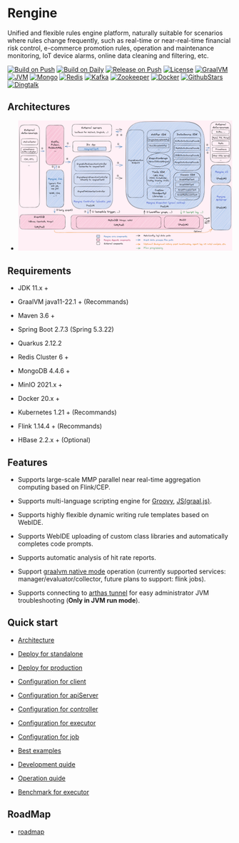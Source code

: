 # Rengine

Unified and flexible rules engine platform, naturally suitable for scenarios where rules change frequently, such as real-time or near-real-time financial risk control, e-commerce promotion rules, operation and maintenance monitoring, IoT device alarms, online data cleaning and filtering, etc.

[![Build on Push](https://github.com/wl4g/rengine/actions/workflows/build_on_push.yaml/badge.svg)](https://github.com/wl4g/rengine/actions/workflows/build_on_push.yaml)
[![Build on Daily](https://github.com/wl4g/rengine/actions/workflows/build_on_daily.yaml/badge.svg)](https://github.com/wl4g/rengine/actions/workflows/build_on_daily.yaml)
[![Release on Push](https://github.com/wl4g/rengine/actions/workflows/release_on_push.yaml/badge.svg)](https://github.com/wl4g/rengine/actions/workflows/release_on_push.yaml)
[![License](https://img.shields.io/badge/license-Apache2.0+-green.svg)](https://www.apache.org/licenses/LICENSE-2.0)
[![GraalVM](https://img.shields.io/badge/GraalVM-22.1-green)](https://github.com/wl4g/rengine)
[![JVM](https://img.shields.io/badge/JVM-8%20and%2011%2B-green)](https://github.com/wl4g/rengine)
[![Mongo](https://img.shields.io/badge/Mongo-4.4.6%2B-green)](https://github.com/wl4g/rengine)
[![Redis](https://img.shields.io/badge/Redis%20Cluster-6%2B-green)](https://github.com/wl4g/rengine)
[![Kafka](https://img.shields.io/badge/Kafka-2%2B-green)](https://github.com/wl4g/rengine)
[![Zookeeper](https://img.shields.io/badge/Zookeeper-3.6.2%2B-green)](https://github.com/wl4g/rengine)
[![Docker](https://img.shields.io/badge/Docker-20%2B-green)](https://github.com/wl4g/rengine)
[![GithubStars](https://img.shields.io/github/stars/wl4g/rengine)](https://github.com/wl4g/rengine)
[![Dingtalk](https://img.shields.io/badge/Dingtalk%20Chat-22890022635-green)](https://qr.dingtalk.com/action/joingroup?code=v1,k1,0tSHdtPe4bTaPpynsi88zKoaPmEJCK+eb04bQzebp/E=&_dt_no_comment=1&origin=11)

## Architectures

- ![Global](./docs/shots/architecture.png)

## Requirements

- JDK 11.x +

- GraalVM java11-22.1 + (Recommands)

- Maven 3.6 +

- Spring Boot 2.7.3 (Spring 5.3.22)

- Quarkus 2.12.2

- Redis Cluster 6 +

- MongoDB 4.4.6 +

- MinIO 2021.x +

- Docker 20.x +

- Kubernetes 1.21 + (Recommands)

- Flink 1.14.4 + (Recommands)

- HBase 2.2.x + (Optional)

## Features

- Supports large-scale MMP parallel near real-time aggregation computing based on Flink/CEP.

- Supports multi-language scripting engine for [Groovy](http://groovy-lang.org/differences.html#_default_imports), [JS(graal.js)](https://www.graalvm.org/22.2/reference-manual/js/FAQ/#what-is-the-difference-between-running-graalvms-javascript-in-native-image-compared-to-the-jvm).

- Supports highly flexible dynamic writing rule templates based on WebIDE.

- Supports WebIDE uploading of custom class libraries and automatically completes code prompts.

- Supports automatic analysis of hit rate reports.

- Support [graalvm native mode](https://www.graalvm.org/22.1/docs/getting-started/#native-image) operation (currently supported services: manager/evaluator/collector, future plans to support: flink jobs).

- Supports connecting to [arthas tunnel](https://arthas.aliyun.com/en/doc/tunnel.html) for easy administrator JVM troubleshooting (**Only in JVM run mode**).

## Quick start

- [Architecture](./docs/en/architecture.md)

- [Deploy for standalone](./docs/en/deploy-standalone.md)

- [Deploy for production](./docs/en/deploy-production.md)

- [Configuration for client](./docs/en/configuration-client.md)

- [Configuration for apiServer](./docs/en/configuration-apiserver.md)

- [Configuration for controller](./docs/en/configuration-controller.md)

- [Configuration for executor](./docs/en/configuration-executor.md)

- [Configuration for job](./docs/en/configuration-job.md)

- [Best examples](./docs/en/best-cases/best-cases.md)

- [Development quide](./docs/en/devel.md)

- [Operation quide](./docs/en/operation.md)

- [Benchmark for executor](./docs/en/benchmark-executor.md)

## RoadMap

- [roadmap](./docs/en/roadmap-2022-23.md)
